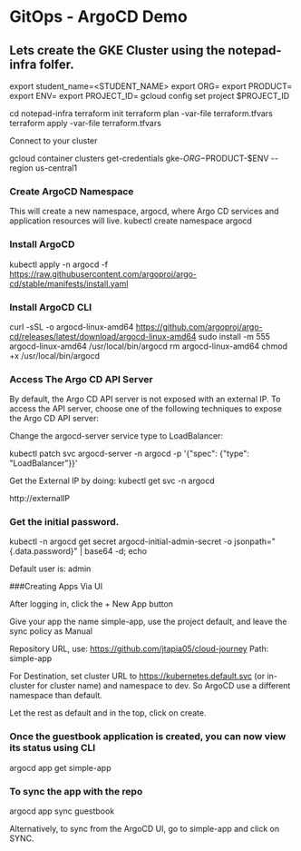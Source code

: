 # GitOps  - ArgoCD Demo


## Lets create the GKE Cluster using the notepad-infra folfer.

export student_name=<STUDENT_NAME>
export ORG=<ORG>
export PRODUCT=<PRODUCT>
export ENV=<ENV>
export PROJECT_ID=<project-id>
gcloud config set project $PROJECT_ID

cd notepad-infra
terraform init
terraform plan -var-file terraform.tfvars
terraform apply -var-file terraform.tfvars

Connect to your cluster

gcloud container clusters get-credentials gke-$ORG-$PRODUCT-$ENV --region us-central1

### Create ArgoCD Namespace
This will create a new namespace, argocd, where Argo CD services and application resources will live.
kubectl create namespace argocd

### Install ArgoCD
kubectl apply -n argocd -f https://raw.githubusercontent.com/argoproj/argo-cd/stable/manifests/install.yaml

### Install ArgoCD CLI
curl -sSL -o argocd-linux-amd64 https://github.com/argoproj/argo-cd/releases/latest/download/argocd-linux-amd64
sudo install -m 555 argocd-linux-amd64 /usr/local/bin/argocd
rm argocd-linux-amd64
chmod +x /usr/local/bin/argocd

### Access The Argo CD API Server
By default, the Argo CD API server is not exposed with an external IP. To access the API server, choose one of the following techniques to expose the Argo CD API server:

Change the argocd-server service type to LoadBalancer:

kubectl patch svc argocd-server -n argocd -p '{"spec": {"type": "LoadBalancer"}}'

Get the External IP by doing:
kubectl get svc -n argocd

http://externalIP

### Get the initial password. 

kubectl -n argocd get secret argocd-initial-admin-secret -o jsonpath="{.data.password}" | base64 -d; echo

Default user is: admin

###Creating Apps Via UI

After logging in, click the + New App button

Give your app the name simple-app, use the project default, and leave the sync policy as Manual

Repository URL, use: https://github.com/jtapia05/cloud-journey
Path: simple-app

For Destination, set cluster URL to https://kubernetes.default.svc (or in-cluster for cluster name) and namespace to dev. So ArgoCD use a different namespace than default. 

Let the rest as default and in the top, click on create. 

### Once the guestbook application is created, you can now view its status using CLI

argocd app get simple-app

### To sync the app with the repo

argocd app sync guestbook

Alternatively, to sync from the ArgoCD UI, go to simple-app and click on SYNC.






